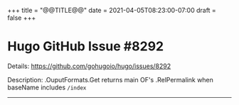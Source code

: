 +++
title = "@@TITLE@@"
date = 2021-04-05T08:23:00-07:00
draft = false
+++
# Hugo GitHub Issue #8292

Details: <https://github.com/gohugoio/hugo/issues/8292>

Description: .OuputFormats.Get returns main OF's .RelPermalink when baseName includes `/index`

---

